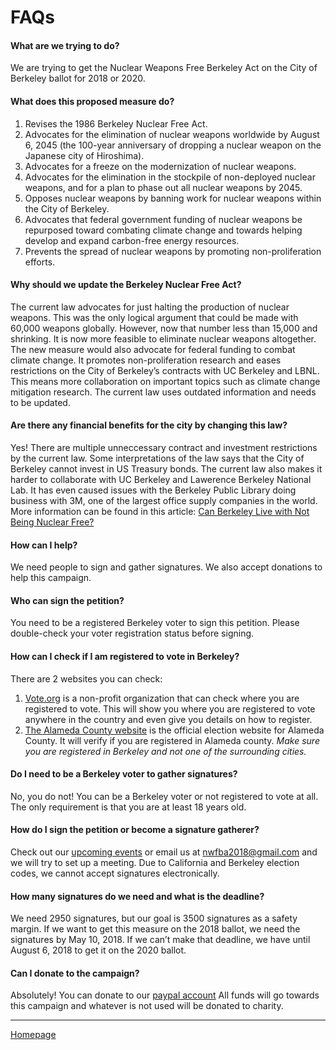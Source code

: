 # FAQs

#### What are we trying to do?
We are trying to get the Nuclear Weapons Free Berkeley Act on the City of Berkeley ballot for
2018 or 2020.

#### What does this proposed measure do?
1. Revises the 1986 Berkeley Nuclear Free Act.
1. Advocates for the elimination of nuclear weapons worldwide by August 6, 2045 (the 100-year anniversary of dropping a nuclear weapon on the Japanese city of Hiroshima).
1. Advocates for a freeze on the modernization of nuclear weapons.
1. Advocates for the elimination in the stockpile of non-deployed nuclear weapons, and for a plan to phase out all nuclear weapons by 2045.
1. Opposes nuclear weapons by banning work for nuclear weapons within the City of Berkeley.
1. Advocates that federal government funding of nuclear weapons be repurposed toward combating climate change and towards helping develop and expand carbon-free energy resources.
1. Prevents the spread of nuclear weapons by promoting non-proliferation efforts.

#### Why should we update the Berkeley Nuclear Free Act?
The current law advocates for just halting the production of nuclear weapons. This was the only logical argument that could be made with 60,000 weapons globally. However, now that number less than 15,000 and shrinking. It is now more feasible to eliminate nuclear weapons altogether. The new measure would also advocate for federal funding to combat climate change. It promotes non-proliferation research and eases restrictions on the City of Berkeley’s contracts with UC Berkeley and LBNL. This means more collaboration on important topics such as climate change mitigation research. The current law uses outdated information and needs to be updated. 

#### Are there any financial benefits for the city by changing this law?
Yes!  There are multiple unneccessary contract and investment restrictions by the current law.  Some interpretations of the law says that the City of Berkeley cannot invest in US Treasury bonds.  The current law also makes it harder to collaborate with UC Berkeley and Lawerence Berkeley National Lab. It has even caused issues with the Berkeley Public Library doing business with 3M, one of the largest office supply companies in the world.  More information can be found in this article: [Can Berkeley Live with Not Being Nuclear Free?](http://www.berkeleyside.com/2011/10/11/can-berkeley-live-with-not-being-nuclear-free/)

#### How can I help?
We need people to sign and gather signatures. We also accept donations to help this campaign.

#### Who can sign the petition?
You need to be a registered Berkeley voter to sign this petition. Please double-check your voter registration status before signing.

#### How can I check if I am registered to vote in Berkeley?
There are 2 websites you can check:

1. [Vote.org](https://www.vote.org/am-i-registered-to-vote) is a non-profit organization that can check where you are registered to vote. This will show you where you are registered to vote anywhere in the country and even give you details on how to register.
1. [The Alameda County website](
https://www.acgov.org/alco_ssl_app/rov/voter_info/voter_profile.jsp?formLanguage=E) is the official election website for Alameda County. It will verify if you are registered in Alameda county. _Make sure you are registered in Berkeley and not one of the surrounding cities._

#### Do I need to be a Berkeley voter to gather signatures?
No, you do not! You can be a Berkeley voter or not registered to vote at all. The only requirement is that you are at least 18 years old.

#### How do I sign the petition or become a signature gatherer?
Check out our [upcoming events](events.md) or email us at <nwfba2018@gmail.com> and we will try to set up a meeting. Due to California and Berkeley election codes, we cannot accept signatures electronically.

#### How many signatures do we need and what is the deadline?
We need 2950 signatures, but our goal is 3500 signatures as a safety margin. If we want to get this measure on the 2018 ballot, we need the signatures by May 10, 2018. If we can’t make that deadline, we have until August 6, 2018 to get it on the 2020 ballot. 

#### Can I donate to the campaign?
Absolutely! You can donate to our [paypal account](support.md) All funds will go towards this campaign and whatever is not used will be donated to charity.

---
[Homepage](index.md)
